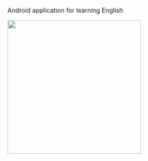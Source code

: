 Android application for learning English  
  
<img src="https://mitaka.boo.jp/images/article20/main_activity.jpg" width="300">
